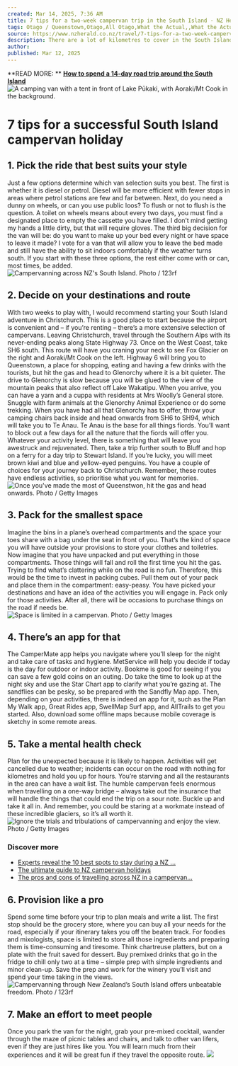 ```yaml
---
created: Mar 14, 2025, 7:36 AM
title: 7 tips for a two-week campervan trip in the South Island - NZ Herald
tags: Otago / Queenstown,Otago,All Otago,What the Actual,,What the Actual
source: https://www.nzherald.co.nz/travel/7-tips-for-a-two-week-campervan-trip-in-the-south-island/I76XPTGSMRGBFO4RHR3QZIFFAA/
description: There are a lot of kilometres to cover in the South Island, so let’s hop in a campervan for two weeks and see the best of it. These are Michelle Shultz’s 7...
author: 
published: Mar 12, 2025
---
```


 **READ MORE: **  [ **How to spend a 14-day road trip around the South Island**  ](https://www.nzherald.co.nz/travel/epic-14-day-new-zealand-south-island-itinerary/AWCFTBO2FZCORDL3Q3VKRBSUFA/)
![A camping van with a tent in front of Lake Pūkaki, with Aoraki/Mt Cook in the background.](https://www.nzherald.co.nz/resizer/v2/NLWZMPVNCRARPICA6GXMO75TXI.jpg) 


#  **7 tips for a successful South Island campervan holiday** 



## 1. Pick the ride that best suits your style

Just a few options determine which van selection suits you best. The first is whether it is diesel or petrol. Diesel will be more efficient with fewer stops in areas where petrol stations are few and far between.
Next, do you need a dunny on wheels, or can you use public loos? To flush or not to flush is the question. A toilet on wheels means about every two days, you must find a designated place to empty the cassette you have filled. I don’t mind getting my hands a little dirty, but that will require gloves.
The third big decision for the van will be: do you want to make up your bed every night or have space to leave it made? I vote for a van that will allow you to leave the bed made and still have the ability to sit indoors comfortably if the weather turns south.
If you start with these three options, the rest either come with or can, most times, be added. 
![Campervanning across NZ's South Island. Photo / 123rf](https://www.nzherald.co.nz/resizer/v2/M57GA2X3TJAH5GHUO4CQGPIU3Q.jpg) 


## 2. Decide on your destinations and route

With two weeks to play with, I would recommend starting your South Island adventure in Christchurch. This is a good place to start because the airport is convenient and – if you’re renting – there’s a more extensive selection of campervans. 
Leaving Christchurch, travel through the Southern Alps with its never-ending peaks along State Highway 73. Once on the West Coast, take SH6 south. This route will have you craning your neck to see Fox Glacier on the right and Aoraki/Mt Cook on the left. 
Highway 6 will bring you to Queenstown, a place for shopping, eating and having a few drinks with the tourists, but hit the gas and head to Glenorchy where it is a bit quieter. The drive to Glenorchy is slow because you will be glued to the view of the mountain peaks that also reflect off Lake Wakatipu. When you arrive, you can have a yarn and a cuppa with residents at Mrs Woolly’s General store. Snuggle with farm animals at the Glenorchy Animal Experience or do some trekking. When you have had all that Glenorchy has to offer, throw your camping chairs back inside and head onwards from SH6 to SH94, which will take you to Te Anau. 
Te Anau is the base for all things fiords. You’ll want to block out a few days for all the nature that the fiords will offer you. Whatever your activity level, there is something that will leave you awestruck and rejuvenated. Then, take a trip further south to Bluff and hop on a ferry for a day trip to Stewart Island. If you’re lucky, you will meet brown kiwi and blue and yellow-eyed penguins. 
You have a couple of choices for your journey back to Christchurch. Remember, these routes have endless activities, so prioritise what you want for memories. 
![Once you've made the most of Queenstwon, hit the gas and head onwards. Photo / Getty Images](https://www.nzherald.co.nz/resizer/v2/EYFO75CE7ZBFDLECKAT66WHNMY.JPG) 


## 3. Pack for the smallest space 

Imagine the bins in a plane’s overhead compartments and the space your toes share with a bag under the seat in front of you. That’s the kind of space you will have outside your provisions to store your clothes and toiletries. Now imagine that you have unpacked and put everything in those compartments. Those things will fall and roll the first time you hit the gas. Trying to find what’s clattering while on the road is no fun. Therefore, this would be the time to invest in packing cubes. Pull them out of your pack and place them in the compartment: easy-peasy.
You have picked your destinations and have an idea of the activities you will engage in. Pack only for those activities. After all, there will be occasions to purchase things on the road if needs be.
![Space is limited in a campervan. Photo / Getty Images](https://www.nzherald.co.nz/resizer/v2/UU55OYBMB5ETPK5ISUCIOYJ4AM.JPG) 


## 4. There’s an app for that

The CamperMate app helps you navigate where you’ll sleep for the night and take care of tasks and hygiene. MetService will help you decide if today is the day for outdoor or indoor activity. Bookme is good for seeing if you can save a few gold coins on an outing. Do take the time to look up at the night sky and use the Star Chart app to clarify what you’re gazing at. The sandflies can be pesky, so be prepared with the Sandfly Map app. Then, depending on your activities, there is indeed an app for it, such as the Plan My Walk app, Great Rides app, SwellMap Surf app, and AllTrails to get you started. Also, download some offline maps because mobile coverage is sketchy in some remote areas.


## 5. Take a mental health check

Plan for the unexpected because it is likely to happen. Activities will get cancelled due to weather; incidents can occur on the road with nothing for kilometres and hold you up for hours. You’re starving and all the restaurants in the area can have a wait list.
The humble campervan feels enormous when travelling on a one-way bridge – always take out the insurance that will handle the things that could end the trip on a sour note.
Buckle up and take it all in. And remember, you could be staring at a workmate instead of these incredible glaciers, so it’s all worth it.
![Ignore the trials and tribulations of campervanning and enjoy the view. Photo / Getty Images](https://www.nzherald.co.nz/resizer/v2/HSUXSLBBLZBDXJFXF5FBG7LATQ.JPG) 


### Discover more

-  [Experts reveal the 10 best spots to stay during a NZ ...](https://www.nzherald.co.nz/travel/travel-news/top-10-campervan-spots-in-new-zealand-to-stay/B52HJXDGRNAGDD2BM6BIOG7MMI/?ref=readmore) 
-  [The ultimate guide to NZ campervan holidays](https://www.nzherald.co.nz/travel/nz-travel-top-10-tips-for-campervan-travel/HMGQXSRAJ5HAVMGRV4PNFJYUNI/?ref=readmore) 
-  [The pros and cons of travelling across NZ in a campervan...](https://www.nzherald.co.nz/travel/what-its-like-to-travel-around-new-zealand-in-a-campervan/BMHSX5GQHNEAXIX4CNTR7I3YPA/?ref=readmore) 



## 6. Provision like a pro

Spend some time before your trip to plan meals and write a list. The first stop should be the grocery store, where you can buy all your needs for the road, especially if your itinerary takes you off the beaten track.
For foodies and mixologists, space is limited to store all those ingredients and preparing them is time-consuming and tiresome. Think chartreuse platters, but on a plate with the fruit saved for dessert. Buy premixed drinks that go in the fridge to chill only two at a time – simple prep with simple ingredients and minor clean-up. Save the prep and work for the winery you’ll visit and spend your time taking in the views.
![Campervanning through New Zealand’s South Island offers unbeatable freedom. Photo / 123rf](https://www.nzherald.co.nz/resizer/v2/4Y2QRDMH6FBEVG2TX2Q2GIBEGM.jpg) 


## 7. Make an effort to meet people

Once you park the van for the night, grab your pre-mixed cocktail, wander through the maze of picnic tables and chairs, and talk to other van lifers, even if they are just hires like you. You will learn much from their experiences and it will be great fun if they travel the opposite route. [
![](https://www.nzherald.co.nz/resizer/k3riBZpnNoQnYzD03e4kM4RfpDc=/arc-anglerfish-syd-prod-nzme/public/UXDKDGWS4NFLTCWYARDH34YBWU.png)  ](https://www.iheart.com/podcast/1049-the-little-things-107547020/?follow=true&pname=nzh_web&sc=follow)

